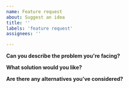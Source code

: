 ```yaml
---
name: Feature request
about: Suggest an idea
title: ''
labels: 'feature request'
assignees: ''

---
```


**Can you describe the problem you're facing?**


**What solution would you like?**


**Are there any alternatives you've considered?**
